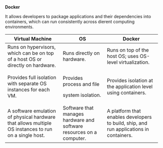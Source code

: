 ﻿**Docker**

It  allows  developers  to  package  applications  and  their dependencies into containers, which can run consistently across di erent computing environments.



|**Virtual Machine**|**OS**|**Docker**|
| - | - | - |
|Runs on hypervisors, which can be on top of a host OS or directly on hardware.|Runs directly on hardware.|Runs on top of the host OS; uses OS-level virtualization.|
|Provides full isolation with separate OS instances for each VM.|<p>Provides process and file</p><p>system isolation.</p>|Provides isolation at the application level using containers.|
|A software emulation of physical hardware that allows multiple OS instances to run on a single host.|Software that manages hardware and software resources on a computer.|A platform that enables developers to build, ship, and run applications in containers.|

